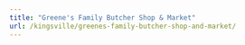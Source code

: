 ```yaml
---
title: "Greene's Family Butcher Shop & Market"
url: /kingsville/greenes-family-butcher-shop-and-market/
---
```

